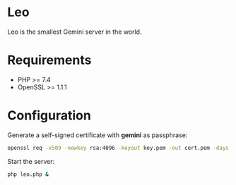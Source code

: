 # Leo

Leo is the smallest Gemini server in the world.

# Requirements

- PHP >= 7.4
- OpenSSL >= 1.1.1

# Configuration

Generate a self-signed certificate with **gemini** as passphrase:

```bash
openssl req -x509 -newkey rsa:4096 -keyout key.pem -out cert.pem -days 365
```

Start the server:

```bash
php leo.php &
```
